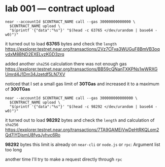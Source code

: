 # lab 001 — contract upload

```shell
near --accountId $CONTRACT_NAME call --gas 30000000000000 \
  $CONTRACT_NAME upload \
  "$(printf '{"data":"%s"}' "$(head -c 63765 </dev/urandom | base64 -w0)")"
```

it turned out to load **63765** bytes and check the `length`
https://explorer.testnet.near.org/transactions/2Vz7CFva3WUGuF8BmVB3oqvdxM8BND2EXELyzKGD3zrq

added another `sha256` calculation there was not enough gas
https://explorer.testnet.near.org/transactions/BB59cQNanTXKPNs1wWRXGUmrd4J1Dm34Jzetdf5LN7XV

noticed that I set a small gas limit of **30TGas** and increased it to a maximum of **300TGas**

```shell
near --accountId $CONTRACT_NAME call --gas 300000000000000 \
  $CONTRACT_NAME upload \
  "$(printf '{"data":"%s"}' "$(head -c 98292 </dev/urandom | base64 -w0)")" 
```

it turned out to load **98292** bytes and check the `length` and calculation of `sha256`
https://explorer.testnet.near.org/transactions/7TA9GAMEiVwDeHtRKQLqm2Qd7iYDjsmU8fyqJyhvc6Ro

**98292** bytes this limit is already on `near-cli` or `node.js` or `rpc`: Argument list too long

another time I'll try to make a request directly through `rpc`
